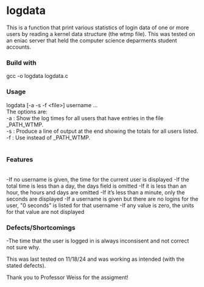 # logdata
This is a function that print various statistics of login data of one or more users by reading a kernel data structure (the wtmp file). This was tested on an eniac server that held the computer science deparments student accounts.

### Build with
gcc -o logdata logdata.c

### Usage 
logdata \[-a -s -f \<file\>\] username ...
<br>
The options are: <br>
-a : Show the log times for all users that have entries in the file _PATH_WTMP. <br>
-s : Produce a line of output at the end showing the totals for all users listed. <br>
-f <file> : Use <file> instead of _PATH_WTMP. <br>
<br>
### Features
<br>
-If no username is given, the time for the current user is displayed
-If the total time is less than a day, the days field is omitted
-If it is less than an hour, the hours and days are omitted 
-If it’s less than a minute, only the seconds are displayed
-If a username is given but there are no logins for the user, "0 seconds" is listed for that username
-If any value is zero, the units for that value are not displayed
<br>

### Defects/Shortcomings
-The time that the user is logged in is always inconsisent and not correct not sure why. 


This was last tested on 11/18/24 and was working as intended (with the stated defects).

Thank you to Professor Weiss for the assigment!
